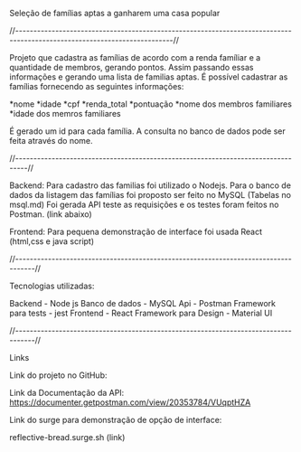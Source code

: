 Seleção de famílias aptas a ganharem uma casa popular

//-------------------------------------------------------------------------------------------------------------------------//


 Projeto que cadastra as famílias de acordo com a renda famíliar e a quantidade de membros, gerando pontos. Assim passando essas informações e gerando uma lista de familias aptas. É possível cadastrar as famílias fornecendo as seguintes informações:
 
 *nome
 *idade
 *cpf
 *renda_total
 *pontuação
 *nome dos membros familiares
 *idade dos memros familiares

  É gerado um id para cada família. A consulta no banco de dados pode ser feita através do nome.
 


 //---------------------------------------------------------------------------------//


Backend:
Para cadastro das familias foi utilizado o Nodejs.
Para o banco de dados da listagem das famílias foi proposto ser feito no MySQL (Tabelas no msql.md)
Foi gerada API teste as requisições e os testes foram feitos no Postman. (link abaixo)

Frontend:
Para pequena demonstração de interface foi usada React (html,css e java script)


//-----------------------------------------------------------------------------------//

Tecnologias utilizadas:

Backend - Node js 
Banco de dados - MySQL
Api - Postman
Framework para tests - jest
Frontend - React 
Framework para Design - Material UI

//-----------------------------------------------------------------------------------//

Links 

Link do projeto no GitHub:

Link da Documentação da API: 
https://documenter.getpostman.com/view/20353784/VUqptHZA

Link do surge para demonstração de opção de interface:

reflective-bread.surge.sh  (link)





